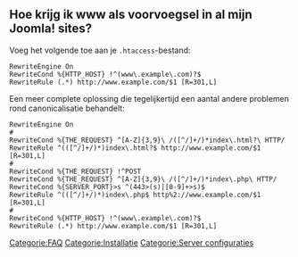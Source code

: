 <!-- Filename: Adding_www_to_a_url / Display title: Het toevoegen van www aan een url -->

## Hoe krijg ik www als voorvoegsel in al mijn Joomla! sites?

Voeg het volgende toe aan je `.htaccess`-bestand:

    RewriteEngine On
    RewriteCond %{HTTP_HOST} !^(www\.example\.com)?$
    RewriteRule (.*) http://www.example.com/$1 [R=301,L]

Een meer complete oplossing die tegelijkertijd een aantal andere
problemen rond canonicalisatie behandelt:

    RewriteEngine On
    #
    RewriteCond %{THE_REQUEST} ^[A-Z]{3,9}\ /([^/]+/)*index\.html?\ HTTP/
    RewriteRule ^(([^/]+/)*)index\.html?$ http://www.example.com/$1 [R=301,L]
    #
    RewriteCond %{THE_REQUEST} !^POST
    RewriteCond %{THE_REQUEST} ^[A-Z]{3,9}\ /([^/]+/)*index\.php\ HTTP/
    RewriteCond %{SERVER_PORT}>s ^(443>(s)|[0-9]+>s)$
    RewriteRule ^(([^/]+/)*)index\.php$ http%2://www.example.com/$1 [R=301,L]
    #
    RewriteCond %{HTTP_HOST} !^(www\.example\.com)?$
    RewriteRule (.*) http://www.example.com/$1 [R=301,L]

  
<a
href="https://docs.joomla.org/index.php?title=Categorie:FAQ&amp;action=edit&amp;redlink=1"
class="new"
title="Categorie:FAQ (page does not exist)">Categorie:FAQ</a> <a
href="https://docs.joomla.org/index.php?title=Categorie:Installation&amp;action=edit&amp;redlink=1"
class="new"
title="Categorie:Installation (page does not exist)">Categorie:Installatie</a>
<a
href="https://docs.joomla.org/index.php?title=Categorie:Server_configurations&amp;action=edit&amp;redlink=1"
class="new"
title="Categorie:Server configurations (page does not exist)">Categorie:Server
configuraties</a>
